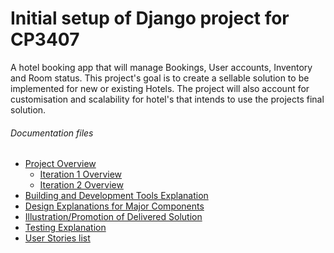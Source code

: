 # Initial setup of Django project for CP3407

A hotel booking app that will manage Bookings, User accounts, Inventory and Room status. This project's goal is to 
create a sellable solution to be implemented for new or existing Hotels. The project will also account for customisation
and scalability for hotel's that intends to use the projects final solution.

###### Documentation files

- [Project Overview](https://github.com/JacobMadeley/cp3407-project-v2024/blob/c2735af8a42446d438a70e0545c002a93c1f50c6/README.md)
    - [Iteration 1 Overview](https://github.com/JacobMadeley/cp3407-project-v2024/blob/c2735af8a42446d438a70e0545c002a93c1f50c6/iteration_1.md)
    - [Iteration 2 Overview](https://github.com/JacobMadeley/cp3407-project-v2024/blob/c2735af8a42446d438a70e0545c002a93c1f50c6/iteration_2.md)
- [Building and Development Tools Explanation](https://github.com/JacobMadeley/cp3407-project-v2024/blob/c2735af8a42446d438a70e0545c002a93c1f50c6/building_and_development_tools_explanation.md)
- [Design Explanations for Major Components](https://github.com/JacobMadeley/cp3407-project-v2024/blob/c2735af8a42446d438a70e0545c002a93c1f50c6/design_explinations_for_major_components.md)
- [Illustration/Promotion of Delivered Solution](https://github.com/JacobMadeley/cp3407-project-v2024/blob/c2735af8a42446d438a70e0545c002a93c1f50c6/illustration_and-or_promotion_of_delivered_solution.md)
- [Testing Explanation](https://github.com/JacobMadeley/cp3407-project-v2024/blob/c2735af8a42446d438a70e0545c002a93c1f50c6/testing_explenation.md)
- [User Stories list](https://github.com/JacobMadeley/cp3407-project-v2024/tree/c2735af8a42446d438a70e0545c002a93c1f50c6/user_stories)
